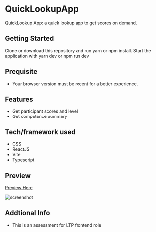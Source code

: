 # QuickLookupApp

QuickLookup App: a quick lookup app to get scores on demand.

## Getting Started

Clone or download this repository and run yarn or npm install.
Start the application with yarn dev or npm run dev

## Prequisite

- Your browser version must be recent for a better experience.

## Features

- Get participant scores and level
- Get competence summary

## Tech/framework used

- CSS
- ReactJS
- Vite
- Typescript

## Preview

[Preview Here](https://benevolent-stroopwafel-4de261.netlify.app/)

![screenshot](./public/image/snip.png)

## Addtional Info

- This is an assessment for LTP frontend role
